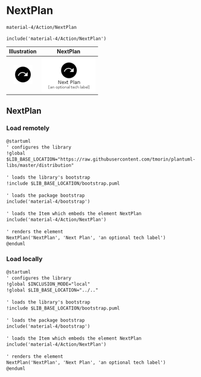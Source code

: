# NextPlan


```text
material-4/Action/NextPlan
```

```text
include('material-4/Action/NextPlan')
```



| Illustration | NextPlan |
| :---: | :---: |
| ![illustration for Illustration](../../material-4/Action/NextPlan.png) | ![illustration for NextPlan](../../material-4/Action/NextPlan.Local.png) |




## NextPlan

### Load remotely
```plantuml
@startuml
' configures the library
!global $LIB_BASE_LOCATION="https://raw.githubusercontent.com/tmorin/plantuml-libs/master/distribution"

' loads the library's bootstrap
!include $LIB_BASE_LOCATION/bootstrap.puml

' loads the package bootstrap
include('material-4/bootstrap')

' loads the Item which embeds the element NextPlan
include('material-4/Action/NextPlan')

' renders the element
NextPlan('NextPlan', 'Next Plan', 'an optional tech label')
@enduml
```

### Load locally
```plantuml
@startuml
' configures the library
!global $INCLUSION_MODE="local"
!global $LIB_BASE_LOCATION="../.."

' loads the library's bootstrap
!include $LIB_BASE_LOCATION/bootstrap.puml

' loads the package bootstrap
include('material-4/bootstrap')

' loads the Item which embeds the element NextPlan
include('material-4/Action/NextPlan')

' renders the element
NextPlan('NextPlan', 'Next Plan', 'an optional tech label')
@enduml
```

